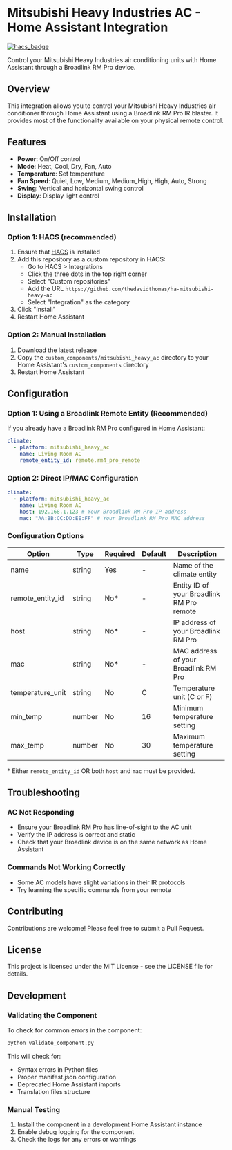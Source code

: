 # Mitsubishi Heavy Industries AC - Home Assistant Integration

[![hacs_badge](https://img.shields.io/badge/HACS-Custom-orange.svg)](https://github.com/custom-components/hacs)

Control your Mitsubishi Heavy Industries air conditioning units with Home Assistant through a Broadlink RM Pro device.

## Overview

This integration allows you to control your Mitsubishi Heavy Industries air conditioner through Home Assistant using a Broadlink RM Pro IR blaster. It provides most of the functionality available on your physical remote control.

## Features

- **Power**: On/Off control
- **Mode**: Heat, Cool, Dry, Fan, Auto
- **Temperature**: Set temperature
- **Fan Speed**: Quiet, Low, Medium, Medium_High, High, Auto, Strong
- **Swing**: Vertical and horizontal swing control
- **Display**: Display light control

## Installation

### Option 1: HACS (recommended)

1. Ensure that [HACS](https://hacs.xyz/) is installed
2. Add this repository as a custom repository in HACS:
   - Go to HACS > Integrations
   - Click the three dots in the top right corner
   - Select "Custom repositories"
   - Add the URL `https://github.com/thedavidthomas/ha-mitsubishi-heavy-ac`
   - Select "Integration" as the category
3. Click "Install"
4. Restart Home Assistant

### Option 2: Manual Installation

1. Download the latest release
2. Copy the `custom_components/mitsubishi_heavy_ac` directory to your Home Assistant's `custom_components` directory
3. Restart Home Assistant

## Configuration

### Option 1: Using a Broadlink Remote Entity (Recommended)

If you already have a Broadlink RM Pro configured in Home Assistant:

```yaml
climate:
  - platform: mitsubishi_heavy_ac
    name: Living Room AC
    remote_entity_id: remote.rm4_pro_remote
```

### Option 2: Direct IP/MAC Configuration

```yaml
climate:
  - platform: mitsubishi_heavy_ac
    name: Living Room AC
    host: 192.168.1.123 # Your Broadlink RM Pro IP address
    mac: "AA:BB:CC:DD:EE:FF" # Your Broadlink RM Pro MAC address
```

### Configuration Options

| Option           | Type   | Required | Default | Description                               |
| ---------------- | ------ | -------- | ------- | ----------------------------------------- |
| name             | string | Yes      | -       | Name of the climate entity                |
| remote_entity_id | string | No\*     | -       | Entity ID of your Broadlink RM Pro remote |
| host             | string | No\*     | -       | IP address of your Broadlink RM Pro       |
| mac              | string | No\*     | -       | MAC address of your Broadlink RM Pro      |
| temperature_unit | string | No       | C       | Temperature unit (C or F)                 |
| min_temp         | number | No       | 16      | Minimum temperature setting               |
| max_temp         | number | No       | 30      | Maximum temperature setting               |

\* Either `remote_entity_id` OR both `host` and `mac` must be provided.

## Troubleshooting

### AC Not Responding

- Ensure your Broadlink RM Pro has line-of-sight to the AC unit
- Verify the IP address is correct and static
- Check that your Broadlink device is on the same network as Home Assistant

### Commands Not Working Correctly

- Some AC models have slight variations in their IR protocols
- Try learning the specific commands from your remote

## Contributing

Contributions are welcome! Please feel free to submit a Pull Request.

## License

This project is licensed under the MIT License - see the LICENSE file for details.

## Development

### Validating the Component

To check for common errors in the component:

```bash
python validate_component.py
```

This will check for:

- Syntax errors in Python files
- Proper manifest.json configuration
- Deprecated Home Assistant imports
- Translation files structure

### Manual Testing

1. Install the component in a development Home Assistant instance
2. Enable debug logging for the component
3. Check the logs for any errors or warnings
